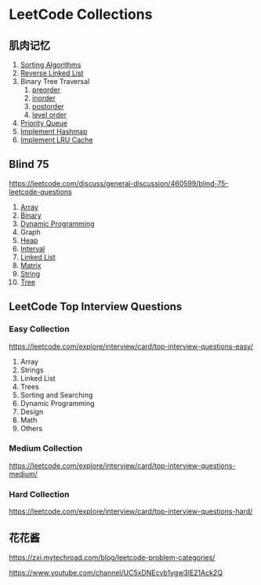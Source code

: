 # LeetCode Collections

## 肌肉记忆

1. [Sorting Algorithms](https://github.com/rongyouqi/LeetCode/blob/main/%E8%82%8C%E8%82%89%E8%AE%B0%E5%BF%86.md#1-sorting-algorithms)
2. [Reverse Linked List](https://github.com/rongyouqi/LeetCode/blob/main/%E8%82%8C%E8%82%89%E8%AE%B0%E5%BF%86.md#2-reverse-linked-list-easy)
3. Binary Tree Traversal
    1. [preorder](https://github.com/rongyouqi/LeetCode/blob/main/%E8%82%8C%E8%82%89%E8%AE%B0%E5%BF%86.md#preorder-%E6%A0%B9%E5%B7%A6%E5%8F%B3)
    2. [inorder](https://github.com/rongyouqi/LeetCode/blob/main/%E8%82%8C%E8%82%89%E8%AE%B0%E5%BF%86.md#inorder-%E5%B7%A6%E6%A0%B9%E5%8F%B3)
    3. [postorder](https://github.com/rongyouqi/LeetCode/blob/main/%E8%82%8C%E8%82%89%E8%AE%B0%E5%BF%86.md#postorder-%E5%B7%A6%E5%8F%B3%E6%A0%B9)
    4. [level order](https://github.com/rongyouqi/LeetCode/blob/main/%E8%82%8C%E8%82%89%E8%AE%B0%E5%BF%86.md#level-order)
4. [Priority Queue](https://github.com/rongyouqi/LeetCode/blob/main/%E8%82%8C%E8%82%89%E8%AE%B0%E5%BF%86.md#4-priority-queue)
5. [Implement Hashmap](https://github.com/rongyouqi/LeetCode/blob/main/%E8%82%8C%E8%82%89%E8%AE%B0%E5%BF%86.md#5-implement-hashmap)
6. [Implement LRU Cache](https://github.com/rongyouqi/LeetCode/blob/main/%E8%82%8C%E8%82%89%E8%AE%B0%E5%BF%86.md#6-implement-lru-cache)

## Blind 75

https://leetcode.com/discuss/general-discussion/460599/blind-75-leetcode-questions

1. [Array](https://github.com/rongyouqi/LeetCode/blob/main/blind75/Array.md)
2. [Binary](https://github.com/rongyouqi/LeetCode/blob/main/blind75/Binary.md)
3. [Dynamic Programming](https://github.com/rongyouqi/LeetCode/blob/main/blind75/Dynamic%20Programming.md)
4. Graph
5. [Heap](https://github.com/rongyouqi/LeetCode/blob/main/blind75/Heap.md)
6. [Interval](https://github.com/rongyouqi/LeetCode/blob/main/blind75/Interval.md)
7. [Linked List](https://github.com/rongyouqi/LeetCode/blob/main/blind75/Linked%20List.md)
8. [Matrix](https://github.com/rongyouqi/LeetCode/blob/main/blind75/Matrix.md)
9. [String](https://github.com/rongyouqi/LeetCode/blob/main/blind75/String.md)
10. [Tree](https://github.com/rongyouqi/LeetCode/blob/main/blind75/Tree.md)

## LeetCode Top Interview Questions

### Easy Collection

https://leetcode.com/explore/interview/card/top-interview-questions-easy/

1. Array
2. Strings
3. Linked List
4. Trees
5. Sorting and Searching
6. Dynamic Programming
7. Design
8. Math
9. Others

### Medium Collection

https://leetcode.com/explore/interview/card/top-interview-questions-medium/

### Hard Collection

https://leetcode.com/explore/interview/card/top-interview-questions-hard/

## 花花酱

https://zxi.mytechroad.com/blog/leetcode-problem-categories/

https://www.youtube.com/channel/UC5xDNEcvb1vgw3lE21Ack2Q
